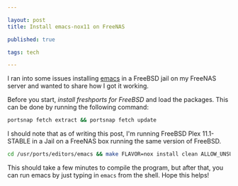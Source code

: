 ```yaml
---

layout: post
title: Install emacs-nox11 on FreeNAS

published: true

tags: tech

---
```


I ran into some issues installing [emacs](https://www.gnu.org/software/emacs/) in a FreeBSD jail on my 
FreeNAS server and wanted to share how I got it working.

Before you start, *install freshports for FreeBSD* and load the packages. This can be done by running the 
following command:

```sh
portsnap fetch extract && portsnap fetch update
```

I should note that as of writing this post, I'm running FreeBSD Plex 11.1-STABLE in a Jail on a FreeNAS 
box running the same version of FreeBSD.

```sh
cd /usr/ports/editors/emacs && make FLAVOR=nox install clean ALLOW_UNSUPPORTED_SYSTEM=true
```

This should take a few minutes to compile the program, but after that, you can run emacs by just typing in 
 `emacs` from the shell. Hope this helps!
